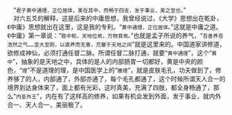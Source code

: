 &emsp;“``君子黄中通理，正位居体，美在其中，而畅于四支，发于事业，美之至也。``”<br>&emsp;对六五爻的解释，这是后来的中庸思想，我曾经说过，《大学》思想出在乾卦，《中庸》思想就出在这里，这是我的专利。“``黄中通理，正位居体。``”这就是中庸之道。《中庸》第一章说：“``致中和，天地位焉，万物育焉。``”也就是孟子所说的养气，“``吾善养吾浩然之气……至大至刚，以直养而无害，充塞于天地之间``”就是这里来的。中国道家讲修道，欲修成神仙，必须打通任督二脉。所谓任督二脉打通，就要“``黄中通理``”，这个“``黄中``”，抽象的是天地之中，具体的是人的内部肠胃一切都好，黄是中央的颜色，“``理``”不是道理的理，是中国医学上的“``腠理``”，就是皮肤毛孔，功夫做到了，修养够了的人，内部通了，外部亦通了，每个毛孔都通了，这个时候所谓天人合一的境界到达身体来了，面上都有光彩，这时真美，充满了四肢，都全身畅通了，那么“``内圣外王``”，内在有了这样高的修养，如果有机会发到外面，发于事业，就内外合一、天人合一，美丽极了。<br>